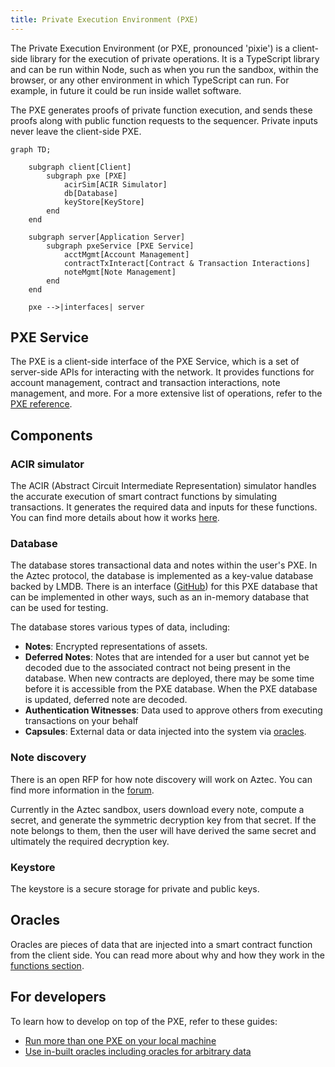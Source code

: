 ```yaml
---
title: Private Execution Environment (PXE)
---
```


The Private Execution Environment (or PXE, pronounced 'pixie') is a client-side library for the execution of private operations. It is a TypeScript library and can be run within Node, such as when you run the sandbox, within the browser, or any other environment in which TypeScript can run. For example, in future it could be run inside wallet software.

The PXE generates proofs of private function execution, and sends these proofs along with public function requests to the sequencer. Private inputs never leave the client-side PXE.

```mermaid
graph TD;

    subgraph client[Client]
        subgraph pxe [PXE]
            acirSim[ACIR Simulator]
            db[Database]
            keyStore[KeyStore]
        end
    end

    subgraph server[Application Server]
        subgraph pxeService [PXE Service]
            acctMgmt[Account Management]
            contractTxInteract[Contract & Transaction Interactions]
            noteMgmt[Note Management]
        end
    end

    pxe -->|interfaces| server

```

## PXE Service 

The PXE is a client-side interface of the PXE Service, which is a set of server-side APIs for interacting with the network. It provides functions for account management, contract and transaction interactions, note management, and more. For a more extensive list of operations, refer to the [PXE reference](../../../developers/apis/pxe/index.md).

## Components

### ACIR simulator

The ACIR (Abstract Circuit Intermediate Representation) simulator handles the accurate execution of smart contract functions by simulating transactions. It generates the required data and inputs for these functions. You can find more details about how it works [here](./acir_simulator.md).

### Database

The database stores transactional data and notes within the user's PXE. In the Aztec protocol, the database is implemented as a key-value database backed by LMDB. There is an interface ([GitHub](https://github.com/AztecProtocol/aztec-packages/blob/ca8b5d9dbff8d8062dbf1cb1bd39d93a4a636e86/yarn-project/pxe/src/database/pxe_database.ts)) for this PXE database that can be implemented in other ways, such as an in-memory database that can be used for testing.

The database stores various types of data, including:

- **Notes**: Encrypted representations of assets. 
- **Deferred Notes**: Notes that are intended for a user but cannot yet be decoded due to the associated contract not being present in the database. When new contracts are deployed, there may be some time before it is accessible from the PXE database. When the PXE database is updated, deferred note are decoded.
- **Authentication Witnesses**: Data used to approve others from executing transactions on your behalf
- **Capsules**: External data or data injected into the system via [oracles](#oracles).

### Note discovery

There is an open RFP for how note discovery will work on Aztec. You can find more information in the [forum](https://forum.aztec.network/t/request-for-proposals-note-discovery-protocol/2584).

Currently in the Aztec sandbox, users download every note, compute a secret, and generate the symmetric decryption key from that secret. If the note belongs to them, then the user will have derived the same secret and ultimately the required decryption key.

### Keystore

The keystore is a secure storage for private and public keys. 

## Oracles

Oracles are pieces of data that are injected into a smart contract function from the client side. You can read more about why and how they work in the [functions section](../../../developers/contracts/syntax/functions/oracles.md).

## For developers
To learn how to develop on top of the PXE, refer to these guides:
* [Run more than one PXE on your local machine](../../../developers/cli/run_more_than_one_pxe_sandbox.md)
* [Use in-built oracles including oracles for arbitrary data](../../../developers/contracts/syntax/oracles.md)